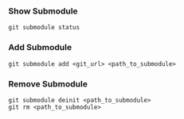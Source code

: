 ### Show Submodule
```
git submodule status
```

### Add Submodule
```
git submodule add <git_url> <path_to_submodule>
```



### Remove Submodule
```
git submodule deinit <path_to_submodule>
git rm <path_to_submodule>
```


